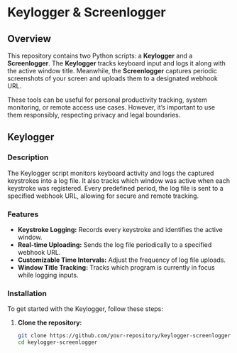 # **Keylogger & Screenlogger**

## **Overview**

This repository contains two Python scripts: a **Keylogger** and a **Screenlogger**. The **Keylogger** tracks keyboard input and logs it along with the active window title. Meanwhile, the **Screenlogger** captures periodic screenshots of your screen and uploads them to a designated webhook URL. 

These tools can be useful for personal productivity tracking, system monitoring, or remote access use cases. However, it’s important to use them responsibly, respecting privacy and legal boundaries.

## **Keylogger**

### **Description**

The Keylogger script monitors keyboard activity and logs the captured keystrokes into a log file. It also tracks which window was active when each keystroke was registered. Every predefined period, the log file is sent to a specified webhook URL, allowing for secure and remote tracking.

### **Features**
- **Keystroke Logging:** Records every keystroke and identifies the active window.
- **Real-time Uploading:** Sends the log file periodically to a specified webhook URL.
- **Customizable Time Intervals:** Adjust the frequency of log file uploads.
- **Window Title Tracking:** Tracks which program is currently in focus while logging inputs.

### **Installation**

To get started with the Keylogger, follow these steps:

1. **Clone the repository:**

   ```bash
   git clone https://github.com/your-repository/keylogger-screenlogger.git
   cd keylogger-screenlogger
